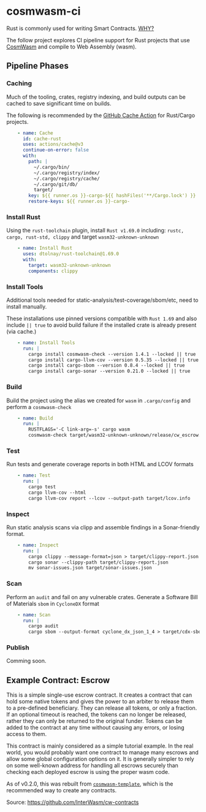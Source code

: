 # cosmwasm-ci

Rust is commonly used for writing Smart Contracts. [WHY?](https://use.ink/why-rust-for-smart-contracts/)

The follow project explores CI pipeline support for Rust projects that use [CosmWasm](https://github.com/CosmWasm/cosmwasm#cosmwasm) and  compile to Web Assembly (wasm).

## Pipeline Phases

### Caching

Much of the tooling, crates, registry indexing, and build outputs can be cached to save significant time on builds.

The following is recommended by the [GitHub Cache Action](https://github.com/actions/cache/tree/main#cache-action) for Rust/Cargo projects.

```yml
    - name: Cache
      id: cache-rust
      uses: actions/cache@v3
      continue-on-error: false
      with:
        path: |
          ~/.cargo/bin/
          ~/.cargo/registry/index/
          ~/.cargo/registry/cache/
          ~/.cargo/git/db/
          target/            
        key: ${{ runner.os }}-cargo-${{ hashFiles('**/Cargo.lock') }}
        restore-keys: ${{ runner.os }}-cargo-   
```

### Install Rust

Using the `rust-toolchain` plugin, install `Rust v1.69.0` including: `rustc, cargo, rust-std, clippy` and target `wasm32-unknown-unknown`

```yml
    - name: Install Rust
      uses: dtolnay/rust-toolchain@1.69.0
      with:
        target: wasm32-unknown-unknown
        components: clippy
```

### Install Tools

Additional tools needed for static-analysis/test-coverage/sbom/etc, need to install manually.

These installations use pinned versions compatible with `Rust 1.69` and also include `|| true` to avoid build failure if the installed crate is already present (via cache.)

```yml
    - name: Install Tools
      run: | 
        cargo install cosmwasm-check --version 1.4.1 --locked || true
        cargo install cargo-llvm-cov --version 0.5.35 --locked || true
        cargo install cargo-sbom --version 0.8.4 --locked || true
        cargo install cargo-sonar --version 0.21.0 --locked || true
```

### Build

Build the project using the alias we created for `wasm` in `.cargo/config` and perform a `cosmwasm-check`

```yml
    - name: Build
      run: |
        RUSTFLAGS='-C link-arg=-s' cargo wasm
        cosmwasm-check target/wasm32-unknown-unknown/release/cw_escrow.wasm
```

### Test

Run tests and generate coverage reports in both HTML and LCOV formats

```yml
    - name: Test
      run: |
        cargo test
        cargo llvm-cov --html 
        cargo llvm-cov report --lcov --output-path target/lcov.info
```

### Inspect

Run static analysis scans via clipp and assemble findings in a Sonar-friendly format.

```yml
    - name: Inspect
      run: |
        cargo clippy --message-format=json > target/clippy-report.json
        cargo sonar --clippy-path target/clippy-report.json
        mv sonar-issues.json target/sonar-issues.json
```

### Scan

Perform an `audit` and fail on any vulnerable crates.
Generate a Software Bill of Materials `sbom` in `CycloneDX` format

```yml
    - name: Scan
      run: | 
        cargo audit
        cargo sbom --output-format cyclone_dx_json_1_4 > target/cdx-sbom.json 
```

### Publish

Comming soon.

## Example Contract: Escrow

This is a simple single-use escrow contract. It creates a contract that can hold some
native tokens and gives the power to an arbiter to release them to a pre-defined
beneficiary. They can release all tokens, or only a fraction. If an optional
timeout is reached, the tokens can no longer be released, rather they can only
be returned to the original funder. Tokens can be added to the contract at any
time without causing any errors, or losing access to them.

This contract is mainly considered as a simple tutorial example. In the real
world, you would probably want one contract to manage many escrows and allow
some global configuration options on it. It is generally simpler to rely on
some well-known address for handling all escrows securely than checking each
deployed escrow is using the proper wasm code.

As of v0.2.0, this was rebuilt from
[`cosmwasm-template`](https://github.com/confio/cosmwasm-template),
which is the recommended way to create any contracts.

Source: https://github.com/InterWasm/cw-contracts
